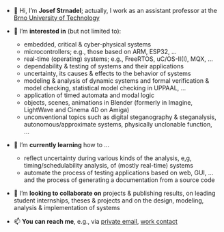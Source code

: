 - 👋 Hi, I’m **Josef Strnadel**; actually, I work as an assistant professor at the [Brno University of Technology](https://www.vut.cz)
- 👀 I’m **interested in** (but not limited to):
  - embedded, critical & cyber-physical systems
  - microcontrollers; e.g., those based on ARM, ESP32, ...
  - real-time (operating) systems; e.g., FreeRTOS, uC/OS-II(I), MQX, ...
  - dependability & testing of systems and their applications
  - uncertainty, its causes & effects to the behavior of systems
  - modeling & analysis of dynamic systems and formal verification & model checking, statistical model checking in UPPAAL, ...
  - application of timed automata and modal logic
  - objects, scenes, animations in Blender (formerly in Imagine, LightWave and Cinema 4D on Amiga)
  - unconventional topics such as digital steganography & steganalysis, autonomous/approximate systems, physically unclonable function, ...
- 🌱 I’m **currently learning** how to ...
  - reflect uncertainty during various kinds of the analysis, e,g, timing/schedulability analysis, of (mostly real-time) systems
  - automate the process of testing applications based on web, GUI, ... and the process of generating a documentation from a source code
- 💞️ I’m **looking to collaborate on** projects & publishing results, on leading student internships, theses & projects and on the design, modeling, analysis & implementation of systems

- 📫 **You can reach me**, e.g., via [private email](mailto:josef.strnadel@gmail.com), [work contact](https://www.fit.vut.cz/person/strnadel/)

<!---
josef-strnadel/josef-strnadel is a ✨ special ✨ repository because its `README.md` (this file) appears on your GitHub profile.
You can click the Preview link to take a look at your changes.
--->
